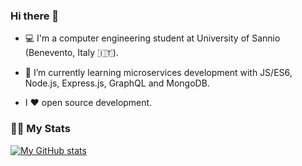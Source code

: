### Hi there 👋
- 💻 I'm a computer engineering student at University of Sannio (Benevento, Italy 🇮🇹).

- 🌱 I’m currently learning microservices development with JS/ES6, Node.js, Express.js, GraphQL and MongoDB.

- I ♥️ open source development.

### 🧞‍♂ My Stats
[![My GitHub stats](https://github-readme-stats.vercel.app/api?username=johnvan7&count_private=true&show_icons=true&theme=radical)](https://github.com/anuraghazra/github-readme-stats)
